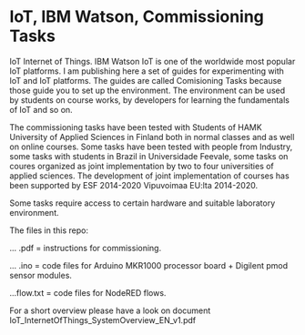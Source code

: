 # IoT, IBM Watson, Commissioning Tasks
IoT Internet of Things. IBM Watson IoT is one of the worldwide most popular IoT platforms. I am publishing here a set of guides for experimenting with IoT and IoT platforms. The guides are called Comisioning Tasks because those guide you to set up the environment. The environment can be used by students on course works, by developers for learning the fundamentals of IoT and so on. 

The commissioning tasks have been tested with Students of HAMK University of Applied Sciences in Finland both in normal classes and as well on online courses. Some tasks have been tested with people from Industry, some tasks with students in Brazil in Universidade Feevale, some tasks on coures organized as joint implementation by two to four universities of applied sciences. The development of joint implementation of courses has been supported by ESF 2014-2020 Vipuvoimaa EU:lta 2014-2020.

Some tasks require access to certain hardware and suitable laboratory environment. 

The files in this repo:

... .pdf = instructions for commissioning.

... .ino = code files for Arduino MKR1000 processor board + Digilent pmod sensor modules.

...flow.txt = code files for NodeRED flows.

For a short overview please have a look on document IoT_InternetOfThings_SystemOverview_EN_v1.pdf
